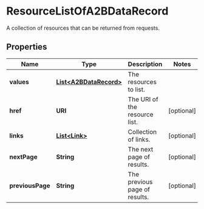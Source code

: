 

# ResourceListOfA2BDataRecord

A collection of resources that can be returned from requests.

## Properties

Name | Type | Description | Notes
------------ | ------------- | ------------- | -------------
**values** | [**List&lt;A2BDataRecord&gt;**](A2BDataRecord.md) | The resources to list. | 
**href** | **URI** | The URI of the resource list. |  [optional]
**links** | [**List&lt;Link&gt;**](Link.md) | Collection of links. |  [optional]
**nextPage** | **String** | The next page of results. |  [optional]
**previousPage** | **String** | The previous page of results. |  [optional]




